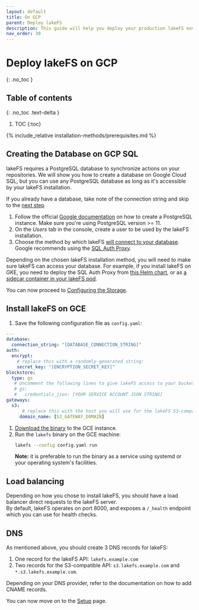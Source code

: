 ```yaml
---
layout: default
title: On GCP
parent: Deploy lakeFS
description: This guide will help you deploy your production lakeFS environment on GCP
nav_order: 30
---
```


# Deploy lakeFS on GCP
{: .no_toc }

## Table of contents
{: .no_toc .text-delta }

1. TOC 
{:toc}

{% include_relative installation-methods/prerequisites.md %}

## Creating the Database on GCP SQL
lakeFS requires a PostgreSQL database to synchronize actions on your repositories.
We will show you how to create a database on Google Cloud SQL, but you can use any PostgreSQL database as long as it's accessible by your lakeFS installation.

If you already have a database, take note of the connection string and skip to the [next step](#install-lakefs-on-ec2)

1. Follow the official [Google documentation](https://cloud.google.com/sql/docs/postgres/quickstart#create-instance) on how to create a PostgreSQL instance.
   Make sure you're using PostgreSQL version >= 11.
1. On the *Users* tab in the console, create a user to be used by the lakeFS installation.
1. Choose the method by which lakeFS [will connect to your database](https://cloud.google.com/sql/docs/postgres/connect-overview). Google recommends using
   the [SQL Auth Proxy](https://cloud.google.com/sql/docs/postgres/sql-proxy).

Depending on the chosen lakeFS installation method, you will need to make sure lakeFS can access your database.
For example, if you install lakeFS on GKE, you need to deploy the SQL Auth Proxy from [this Helm chart](https://github.com/rimusz/charts/blob/master/stable/gcloud-sqlproxy/README.md), or as [a sidecar container in your lakeFS pod](https://cloud.google.com/sql/docs/mysql/connect-kubernetes-engine).

You can now proceed to [Configuring the Storage](bucket.md).

## Install lakeFS on GCE
1. Save the following configuration file as `config.yaml`:
```yaml
---
database:
  connection_string: "[DATABASE_CONNECTION_STRING]"
auth:
  encrypt:
    # replace this with a randomly-generated string:
    secret_key: "[ENCRYPTION_SECRET_KEY]"
blockstore:
  type: gs
   # Uncomment the following lines to give lakeFS access to your buckets using a service account:
   # gs:
   #   credentials_json: [YOUR SERVICE ACCOUNT JSON STRING]
gateways:
  s3:
      # replace this with the host you will use for the lakeFS S3-compatible endpoint:
     domain_name: [S3_GATEWAY_DOMAIN]
```
1. [Download the binary](../index.md#downloads) to the GCE instance.
1. Run the `lakefs` binary on the GCE machine:
   ```bash
   lakefs --config config.yaml run
   ```
   **Note:** it is preferable to run the binary as a service using systemd or your operating system's facilities.

## Load balancing
Depending on how you chose to install lakeFS, you should have a load balancer direct requests to the lakeFS server.  
By default, lakeFS operates on port 8000, and exposes a `/_health` endpoint which you can use for health checks.

## DNS
As mentioned above, you should create 3 DNS records for lakeFS:
1. One record for the lakeFS API: `lakefs.example.com`
1. Two records for the S3-compatible API: `s3.lakefs.example.com` and `*.s3.lakefs.example.com`.

Depending on your DNS provider, refer to the documentation on how to add CNAME records.

You can now move on to the [Setup](setup.md) page.
